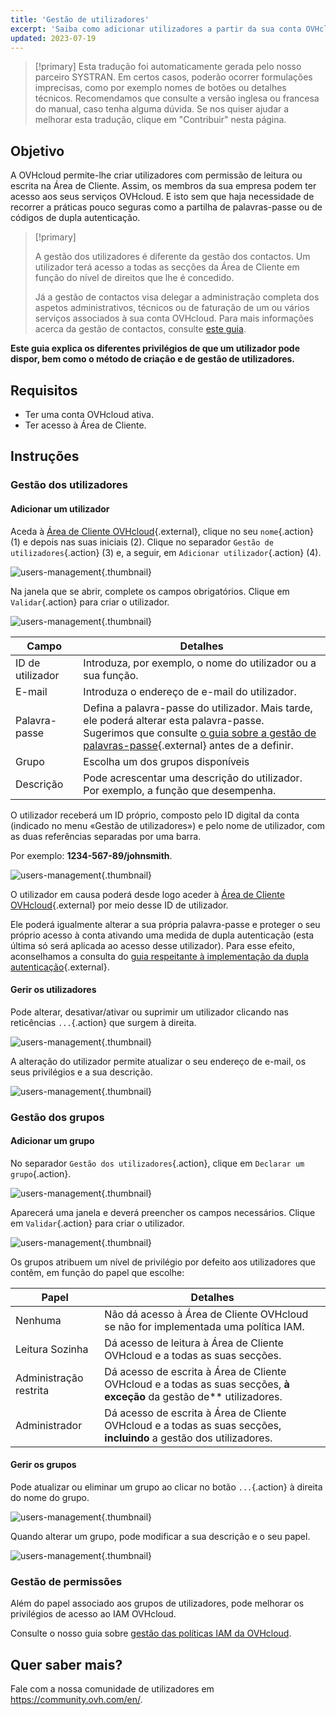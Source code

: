 ```yaml
---
title: 'Gestão de utilizadores'
excerpt: 'Saiba como adicionar utilizadores a partir da sua conta OVHcloud'
updated: 2023-07-19
---
```


> [!primary]
> Esta tradução foi automaticamente gerada pelo nosso parceiro SYSTRAN. Em certos casos, poderão ocorrer formulações imprecisas, como por exemplo nomes de botões ou detalhes técnicos. Recomendamos que consulte a versão inglesa ou francesa do manual, caso tenha alguma dúvida. Se nos quiser ajudar a melhorar esta tradução, clique em "Contribuir" nesta página.
>

## Objetivo

A OVHcloud permite-lhe criar utilizadores com permissão de leitura ou escrita na Área de Cliente. Assim, os membros da sua empresa podem ter acesso aos seus serviços OVHcloud. E isto sem que haja necessidade de recorrer a práticas pouco seguras como a partilha de palavras-passe ou de códigos de dupla autenticação.

> [!primary]
>
> A gestão dos utilizadores é diferente da gestão dos contactos. Um utilizador terá acesso a todas as secções da Área de Cliente em função do nível de direitos que lhe é concedido.
>
> Já a gestão de contactos visa delegar a administração completa dos aspetos administrativos, técnicos ou de faturação de um ou vários serviços associados à sua conta OVHcloud. Para mais informações acerca da gestão de contactos, consulte [este guia](/pages/account_and_service_management/account_information/managing_contacts).
>

**Este guia explica os diferentes privilégios de que um utilizador pode dispor, bem como o método de criação e de gestão de utilizadores.**

## Requisitos

- Ter uma conta OVHcloud ativa.
- Ter acesso à Área de Cliente.

## Instruções

### Gestão dos utilizadores

#### Adicionar um utilizador

Aceda à [Área de Cliente OVHcloud](https://www.ovh.com/auth/?action=gotomanager&from=https://www.ovh.pt/&ovhSubsidiary=pt){.external}, clique no seu `nome`{.action} (1) e depois nas suas iniciais  (2).
Clique no separador `Gestão de utilizadores`{.action} (3) e, a seguir, em `Adicionar utilizador`{.action} (4).

![users-management](images/hubusers.png){.thumbnail}

Na janela que se abrir, complete os campos obrigatórios. Clique em `Validar`{.action} para criar o utilizador.

![users-management](images/usersmanagement2.png){.thumbnail}

| Campo | Detalhes |
|--------------|----------------------------------------------------------------------------------------------------------------------------------------------------------------------------------------------------------------------------------------------------------------------------------------------------------|
| ID de utilizador | Introduza, por exemplo, o nome do utilizador ou a sua função. |
| E-mail | Introduza o endereço de e-mail do utilizador. |
| Palavra-passe | Defina a palavra-passe do utilizador. Mais tarde, ele poderá alterar esta palavra-passe. <br>Sugerimos que consulte [o guia sobre a gestão de palavras-passe](/pages/account_and_service_management/account_information/manage-ovh-password){.external} antes de a definir. |
| Grupo | Escolha um dos grupos disponíveis |
| Descrição | Pode acrescentar uma descrição do utilizador. Por exemplo, a função que desempenha. |

O utilizador receberá um ID próprio, composto pelo ID digital da conta (indicado no menu «Gestão de utilizadores») e pelo nome de utilizador, com as duas referências separadas por uma barra.

Por exemplo: **1234-567-89/johnsmith**.

![users-management](images/usersmanagement3.png){.thumbnail}

O utilizador em causa poderá desde logo aceder à [Área de Cliente OVHcloud](https://www.ovh.com/auth/?action=gotomanager&from=https://www.ovh.pt/&ovhSubsidiary=pt){.external} por meio desse ID de utilizador. 

Ele poderá igualmente alterar a sua própria palavra-passe e proteger o seu próprio acesso à conta ativando uma medida de dupla autenticação (esta última só será aplicada ao acesso desse utilizador). Para esse efeito, aconselhamos a consulta do [guia respeitante à implementação da dupla autenticação](/pages/account_and_service_management/account_information/secure-ovhcloud-account-with-2fa){.external}.

#### Gerir os utilizadores

Pode alterar, desativar/ativar ou suprimir um utilizador clicando nas reticências `...`{.action} que surgem à direita.

![users-management](images/usersmanagement4.png){.thumbnail}

A alteração do utilizador permite atualizar o seu endereço de e-mail, os seus privilégios e a sua descrição.

![users-management](images/usersmanagement6.png){.thumbnail}

### Gestão dos grupos

#### Adicionar um grupo

No separador `Gestão dos utilizadores`{.action}, clique em `Declarar um grupo`{.action}.

![users-management](images/usersmanagement7.png){.thumbnail}

Aparecerá uma janela e deverá preencher os campos necessários. Clique em `Validar`{.action} para criar o utilizador.

![users-management](images/usersmanagement8.png){.thumbnail}

Os grupos atribuem um nível de privilégio por defeito aos utilizadores que contêm, em função do papel que escolhe:

| Papel | Detalhes |
|------------------|----------------------------------------------------------------------------------------------------------------------|
| Nenhuma | Não dá acesso à Área de Cliente OVHcloud se não for implementada uma política IAM. |
| Leitura Sozinha | Dá acesso de leitura à Área de Cliente OVHcloud e a todas as suas secções. |
| Administração restrita | Dá acesso de escrita à Área de Cliente OVHcloud e a todas as suas secções, **à exceção** da gestão de** utilizadores. |
| Administrador | Dá acesso de escrita à Área de Cliente OVHcloud e a todas as suas secções, **incluindo** a gestão dos utilizadores. |

#### Gerir os grupos

Pode atualizar ou eliminar um grupo ao clicar no botão `...`{.action} à direita do nome do grupo.

![users-management](images/usersmanagement9.png){.thumbnail}

Quando alterar um grupo, pode modificar a sua descrição e o seu papel.

![users-management](images/usersmanagement10.png){.thumbnail}

### Gestão de permissões

Além do papel associado aos grupos de utilizadores, pode melhorar os privilégios de acesso ao IAM OVHcloud.

Consulte o nosso guia sobre [gestão das políticas IAM da OVHcloud](/pages/account_and_service_management/account_information/iam-policy-ui).

## Quer saber mais?

Fale com a nossa comunidade de utilizadores em <https://community.ovh.com/en/>.